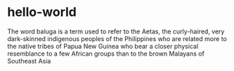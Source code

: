 # hello-world

The word baluga is a term used to refer to the Aetas, the curly-haired, very dark-skinned indigenous peoples of the Philippines who are related more to the native tribes of Papua New Guinea who bear a closer physical resemblance to a few African groups than to the brown Malayans of Southeast Asia
